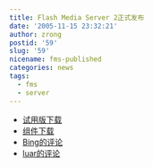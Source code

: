 ```yaml
---
title: Flash Media Server 2正式发布
date: '2005-11-15 23:32:21'
author: zrong
postid: '59'
slug: '59'
nicename: fms-published
categories: news
tags:
  - fms
  - server
---
```


-   [试用版下载](http://www.macromedia.com/cfusion/tdrc/index.cfm?product=flashmediaserver)
-   [组件下载](http://www.macromedia.com/devnet/flashmediaserver/articles/components.html)
-   [Bing的评论](http://j2eemx.com/cfdp_cfms/article.cfm?atc=3668242A-053C-2356-01E24F65CF038ED5)
-   [luar的评论](http://www.luar.com.hk/flashbook/archives/001281.php)

